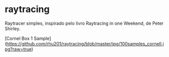 # raytracing

Raytracer simples, inspirado pelo livro Raytracing in one Weekend, de Peter Shirley.

[Cornel Box 1 Sample] (https://github.com/rhu201/raytracing/blob/master/jpg/100samples_cornell.jpg?raw=true)
